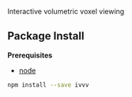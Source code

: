 Interactive volumetric voxel viewing

Package Install
---------------

**Prerequisites**
- [node](http://nodejs.org/)

```bash
npm install --save ivvv
```
